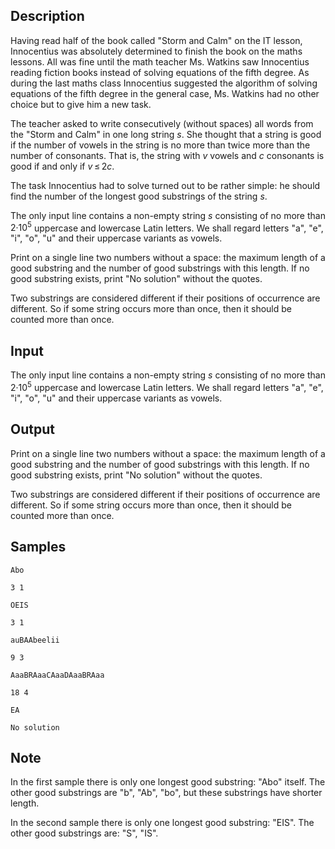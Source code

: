 ## Description

<div><p>Having read half of the book called "Storm and Calm" on the IT lesson, Innocentius was absolutely determined to finish the book on the maths lessons. All was fine until the math teacher Ms. Watkins saw Innocentius reading fiction books instead of solving equations of the fifth degree. As during the last maths class Innocentius suggested the algorithm of solving equations of the fifth degree in the general case, Ms. Watkins had no other choice but to give him a new task.</p><p>The teacher asked to write consecutively (without spaces) all words from the "Storm and Calm" in one long string <span class="tex-span"><i>s</i></span>. She thought that a string is good if the number of vowels in the string is no more than twice more than the number of consonants. That is, the string with <span class="tex-span"><i>v</i></span> vowels and <span class="tex-span"><i>c</i></span> consonants is good if and only if <span class="tex-span"><i>v</i> ≤ 2<i>c</i></span>.</p><p>The task Innocentius had to solve turned out to be rather simple: he should find the number of the longest good substrings of the string <span class="tex-span"><i>s</i></span>.</p></div><div class="input-specification"><p>The only input line contains a non-empty string <span class="tex-span"><i>s</i></span> consisting of no more than <span class="tex-span">2·10<sup class="upper-index">5</sup></span> uppercase and lowercase Latin letters. We shall regard letters "<span class="tex-font-style-tt">a</span>", "<span class="tex-font-style-tt">e</span>", "<span class="tex-font-style-tt">i</span>", "<span class="tex-font-style-tt">o</span>", "<span class="tex-font-style-tt">u</span>" and their uppercase variants as vowels.</p></div><div class="output-specification"><p>Print on a single line two numbers without a space: the maximum length of a good substring and the number of good substrings with this length. If no good substring exists, print "<span class="tex-font-style-tt">No solution</span>" without the quotes.</p><p>Two substrings are considered different if their positions of occurrence are different. So if some string occurs more than once, then it should be counted more than once.</p></div>


## Input

<p>The only input line contains a non-empty string <span class="tex-span"><i>s</i></span> consisting of no more than <span class="tex-span">2·10<sup class="upper-index">5</sup></span> uppercase and lowercase Latin letters. We shall regard letters "<span class="tex-font-style-tt">a</span>", "<span class="tex-font-style-tt">e</span>", "<span class="tex-font-style-tt">i</span>", "<span class="tex-font-style-tt">o</span>", "<span class="tex-font-style-tt">u</span>" and their uppercase variants as vowels.</p>


## Output

<p>Print on a single line two numbers without a space: the maximum length of a good substring and the number of good substrings with this length. If no good substring exists, print "<span class="tex-font-style-tt">No solution</span>" without the quotes.</p><p>Two substrings are considered different if their positions of occurrence are different. So if some string occurs more than once, then it should be counted more than once.</p>


## Samples

```input1
Abo

```

```output1
3 1

```






```input2
OEIS

```

```output2
3 1

```






```input3
auBAAbeelii

```

```output3
9 3

```






```input4
AaaBRAaaCAaaDAaaBRAaa

```

```output4
18 4

```






```input5
EA

```

```output5
No solution

```




## Note

<p>In the first sample there is only one longest good substring: "<span class="tex-font-style-tt">Abo</span>" itself. The other good substrings are "<span class="tex-font-style-tt">b</span>", "<span class="tex-font-style-tt">Ab</span>", "<span class="tex-font-style-tt">bo</span>", but these substrings have shorter length.</p><p>In the second sample there is only one longest good substring: "<span class="tex-font-style-tt">EIS</span>". The other good substrings are: "<span class="tex-font-style-tt">S</span>", "<span class="tex-font-style-tt">IS</span>".</p>

